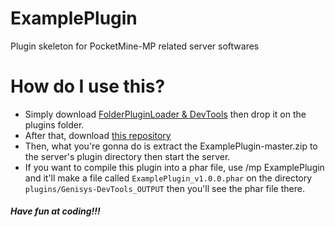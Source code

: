 # ExamplePlugin
Plugin skeleton for PocketMine-MP related server softwares

# How do I use this?
- Simply download [FolderPluginLoader & DevTools](https://github.com/iTXTech/DevTools/releases) then drop it on the plugins folder.
- After that, download [this repository](https://github.com/KairusDarkSeeker/ExamplePlugin/archive/master.zip)
- Then, what you're gonna do is extract the ExamplePlugin-master.zip to the server's plugin directory then start the server.
- If you want to compile this plugin into a phar file, use /mp ExamplePlugin and it'll make a file called ` ExamplePlugin_v1.0.0.phar ` on the directory ` plugins/Genisys-DevTools_OUTPUT ` then you'll see the phar file there.

##### Have fun at coding!!!
